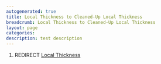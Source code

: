 ```yaml
---
autogenerated: true
title: Local Thickness to Cleaned-Up Local Thickness
breadcrumb: Local Thickness to Cleaned-Up Local Thickness
layout: page
categories: 
description: test description
---
```


1.  REDIRECT [Local Thickness](Local_Thickness)
